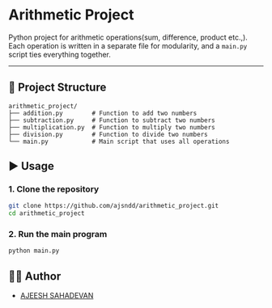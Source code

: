 # Arithmetic Project

Python project for arithmetic operations(sum, difference, product etc.,).
Each operation is written in a separate file for modularity, and a `main.py` script ties everything together.

---

## 📂 Project Structure
```
arithmetic_project/
├── addition.py        # Function to add two numbers
├── subtraction.py     # Function to subtract two numbers
├── multiplication.py  # Function to multiply two numbers
├── division.py        # Function to divide two numbers
└── main.py            # Main script that uses all operations
```


## ▶️ Usage

### 1. Clone the repository
```bash
git clone https://github.com/ajsndd/arithmetic_project.git
cd arithmetic_project
```

### 2. Run the main program
```bash
python main.py
```

## 👨‍💻 Author
- [AJEESH SAHADEVAN](https://github.com/ajsndd)  

